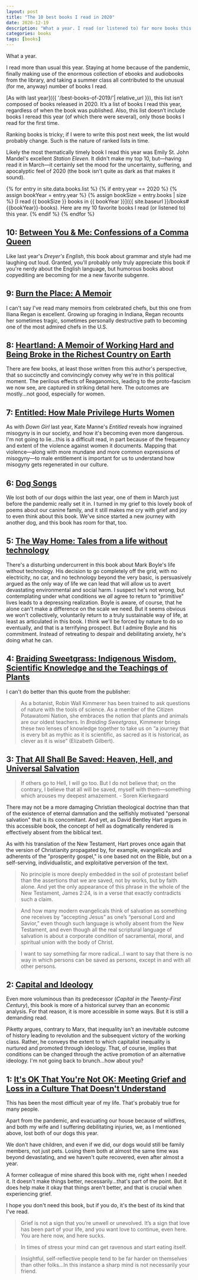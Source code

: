 ```yaml
---
layout: post
title: "The 10 best books I read in 2020"
date: 2020-12-19
description: "What a year. I read (or listened to) far more books this year than last, partly because of the pandemic and partly because I finally made use of the local library's vast collection of audiobooks."
categories: books
tags: [books]
---
```

What a year. 

I read more than usual this year. Staying at home because of the pandemic, finally making use of the enormous collection of ebooks and audiobooks from the library, and taking a summer class all contributed to the unusual (for me, anyway) number of books I read.

[As with last year]({{ '/best-books-of-2019/'| relative_url }}), this list isn’t composed of books released in 2020. It’s a list of books I read this year, regardless of when the book was published. Also, this list doesn’t include books I reread this year (of which there were several), only those books I read for the first time.	

Ranking books is tricky; if I were to write this post next week, the list would probably change. Such is the nature of ranked lists in time. 

Likely the most thematically timely book I read this year was Emily St. John Mandel's excellent <cite>Station Eleven</cite>. It didn't make my top 10, but—having read it in March—it certainly set the mood for the uncertainty, suffering, and apocalyptic feel of 2020 (the book isn't quite as dark as that makes it sound).

{% for entry in site.data.books.list %}
{% if entry.year == 2020 %}
{% assign bookYear = entry.year %}
{% assign bookSize = entry.books | size %}
[I read {{ bookSize }} books in {{ bookYear }}]({{ site.baseurl }}/books#{{bookYear}}-books). Here are my 10 favorite books I read (or listened to) this year.
{% endif %}
{% endfor %}

## 10: <a class="book-title" href="https://wwnorton.com/books/9780393352146">Between You & Me: Confessions of a Comma Queen</a>

Like last year's <cite>Dreyer's English</cite>, this book about grammar and style had me laughing out loud. Granted, you'll probably only truly appreciate this book if you're nerdy about the English language, but humorous books about copyediting are becoming for me a new favorite subgenre.

## 9: <a class="book-title" href="https://www.agatepublishing.com/titles/burn-the-place">Burn the Place: A Memoir</a>

I can't say I've read many memoirs from celebrated chefs, but this one from Iliana Regan is excellent. Growing up foraging in Indiana, Regan recounts her sometimes tragic, sometimes personally destructive path to becoming one of the most admired chefs in the U.S.

## 8: <a class="book-title" href="https://www.simonandschuster.com/books/Heartland/Sarah-Smarsh/9781501133107">Heartland: A Memoir of Working Hard and Being Broke in the Richest Country on Earth</a>

There are few books, at least those written from this author's perspective, that so succinctly and convincingly convey why we're in this political moment. The perilous effects of Reaganomics, leading to the proto-fascism we now see, are captured in striking detail here. The outcomes are mostly...not good, especially for women.

## 7: <a class="book-title" href="http://www.katemanne.net/entitled.html">Entitled: How Male Privilege Hurts Women</a>

As with <cite>Down Girl</cite> last year, Kate Manne's <cite>Entitled</cite> reveals how ingrained misogyny is in our society, and how it's becoming even more dangerous. I'm not going to lie...this is a difficult read, in part because of the frequency and extent of the violence against women it documents. Mapping that violence—along with more mundane and more common expressions of misogyny—to male entitlement is important for us to understand how misogyny gets regenerated in our culture. 

## 6: <a class="book-title" href="https://www.penguinrandomhouse.com/books/311092/dog-songs-by-mary-oliver/">Dog Songs</a>

We lost both of our dogs within the last year, one of them in March just before the pandemic really set it in. I turned in my grief to this lovely book of poems about our canine family, and it still makes me cry with grief and joy to even think about this book. We've since started a new journey with another dog, and this book has room for that, too.

## 5: <a class="book-title" href="https://oneworld-publications.com/the-way-home.html">The Way Home: Tales from a life without technology</a>

There's a disturbing undercurrent in this book about Mark Boyle's life without technology. His decision to go completely off the grid, with no electricity, no car, and no technology beyond the very basic, is persuasively argued as the only way of life we can lead that will allow us to avert devastating environmental and social harm. I suspect he's not wrong, but contemplating under what conditions we _all_ agree to return to "primitive" lives leads to a depressing realization. Boyle is aware, of course, that he alone can't make a difference on the scale we need. But it seems obvious we won't collectively, voluntarily return to a truly sustainable way of life, at least as articulated in this book. I think we'll be forced by nature to do so eventually, and that is a terrifying prospect. But I admire Boyle and his commitment. Instead of retreating to despair and debilitating anxiety, he's doing what he can.

## 4: <a class="book-title" href="https://milkweed.org/book/braiding-sweetgrass">Braiding Sweetgrass: Indigenous Wisdom, Scientific Knowledge and the Teachings of Plants</a>

I can't do better than this quote from the publisher:

> As a botanist, Robin Wall Kimmerer has been trained to ask questions of nature with the tools of science. As a member of the Citizen Potawatomi Nation, she embraces the notion that plants and animals are our oldest teachers. In <cite>Braiding Sweetgrass</cite>, Kimmerer brings these two lenses of knowledge together to take us on “a journey that is every bit as mythic as it is scientific, as sacred as it is historical, as clever as it is wise” (Elizabeth Gilbert).

## 3: <a class="book-title" href="https://yalebooks.yale.edu/book/9780300246223/all-shall-be-saved">That All Shall Be Saved: Heaven, Hell, and Universal Salvation</a>

> If others go to Hell, I will go too. But I do not believe that; on the contrary, I believe that all will be saved, myself with them—something which arouses my deepest amazement. - Soren Kierkegaard

There may not be a more damaging Christian theological doctrine than that of the existence of eternal damnation and the selfishly motivated "personal salvation" that is its concomitant. And yet, as David Bentley Hart argues in this accessible book, the concept of hell as dogmatically rendered is effectively absent from the biblical text. 

As with his translation of the New Testament, Hart proves once again that the version of Christianity propagated by, for example, evangelicals and adherents of the "prosperity gospel," is one based not on the Bible, but on a self-serving, individualistic, and exploitative perversion of the text.

> No principle is more deeply embedded in the soil of protestant belief than the assertions that we are saved, not by works, but by faith alone. And yet the only appearance of this phrase in the whole of the New Testament, James 2:24, is in a verse that exactly contradicts such a claim. 
	
> And how many modern evangelicals think of salvation as something one receives by “accepting Jesus” as one’s “personal Lord and Savior,” even though such language is wholly absent from the New Testament, and even though all the real scriptural language of salvation is about a corporate condition of sacramental, moral, and spiritual union with the body of Christ.

> I want to say something far more radical...I want to say that there is no way in which persons can be saved as persons, except in and with all other persons. 

## 2: <a class="book-title" href="https://en.wikipedia.org/wiki/Capital_and_Ideology">Capital and Ideology</a>

Even more voluminous than its predecessor (<cite>Capital in the Twenty-First Century</cite>), this book is more of a historical survey than an economic analysis. For that reason, it is more accessible in some ways. But it is still a demanding read.

Piketty argues, contrary to Marx, that inequality isn't an inevitable outcome of history leading to revolution and the subsequent victory of the working class. Rather, he conveys the extent to which capitalist inequality is nurtured and promoted through ideology. That, of course, implies that conditions can be changed through the active promotion of an alternative ideology. I'm not going back to brunch...how about you?

## 1: <a class="book-title" href="https://www.soundstrue.com/store/it-s-ok-that-you-re-not-ok-1.html">It's OK That You're Not OK: Meeting Grief and Loss in a Culture That Doesn't Understand</a>

This has been the most difficult year of my life. That's probably true for many people.

Apart from the pandemic, and evacuating our house because of wildfires, and both my wife and I suffering debilitating injuries, we, as I mentioned above, lost both of our dogs this year.

We don't have children, and even if we did, our dogs would still be family members, not just pets. Losing them both at almost the same time was beyond devastating, and we haven't quite recovered, even after almost a year.

A former colleague of mine shared this book with me, right when I needed it. It doesn't make things better, necessarily...that's part of the point. But it does help make it okay that things aren't better, and that is crucial when experiencing grief.

I hope you don't need this book, but if you do, it's the best of its kind that I've read.

> Grief is not a sign that you’re unwell or unevolved. It’s a sign that love has been part of your life, and you want love to continue, even here. You are here now, and here sucks.

> In times of stress your mind can get ravenous and start eating itself.

> Insightful, self-reflective people tend to be far harder on themselves than other folks...In this instance a sharp mind is not necessarily your friend.